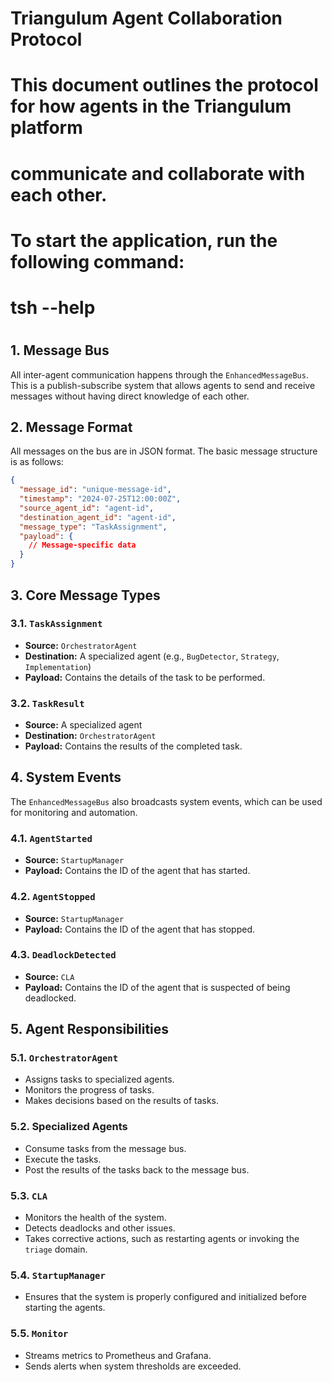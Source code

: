 # Triangulum Agent Collaboration Protocol
#
# This document outlines the protocol for how agents in the Triangulum platform
# communicate and collaborate with each other.
#
# To start the application, run the following command:
#
# tsh --help
#

## 1. Message Bus

All inter-agent communication happens through the `EnhancedMessageBus`. This is a
publish-subscribe system that allows agents to send and receive messages without
having direct knowledge of each other.

## 2. Message Format

All messages on the bus are in JSON format. The basic message structure is as
follows:

```json
{
  "message_id": "unique-message-id",
  "timestamp": "2024-07-25T12:00:00Z",
  "source_agent_id": "agent-id",
  "destination_agent_id": "agent-id",
  "message_type": "TaskAssignment",
  "payload": {
    // Message-specific data
  }
}
```

## 3. Core Message Types

### 3.1. `TaskAssignment`

- **Source:** `OrchestratorAgent`
- **Destination:** A specialized agent (e.g., `BugDetector`, `Strategy`, `Implementation`)
- **Payload:** Contains the details of the task to be performed.

### 3.2. `TaskResult`

- **Source:** A specialized agent
- **Destination:** `OrchestratorAgent`
- **Payload:** Contains the results of the completed task.

## 4. System Events

The `EnhancedMessageBus` also broadcasts system events, which can be used for
monitoring and automation.

### 4.1. `AgentStarted`

- **Source:** `StartupManager`
- **Payload:** Contains the ID of the agent that has started.

### 4.2. `AgentStopped`

- **Source:** `StartupManager`
- **Payload:** Contains the ID of the agent that has stopped.

### 4.3. `DeadlockDetected`

- **Source:** `CLA`
- **Payload:** Contains the ID of the agent that is suspected of being deadlocked.

## 5. Agent Responsibilities

### 5.1. `OrchestratorAgent`

- Assigns tasks to specialized agents.
- Monitors the progress of tasks.
- Makes decisions based on the results of tasks.

### 5.2. Specialized Agents

- Consume tasks from the message bus.
- Execute the tasks.
- Post the results of the tasks back to the message bus.

### 5.3. `CLA`

- Monitors the health of the system.
- Detects deadlocks and other issues.
- Takes corrective actions, such as restarting agents or invoking the `triage` domain.

### 5.4. `StartupManager`

- Ensures that the system is properly configured and initialized before starting the agents.

### 5.5. `Monitor`

- Streams metrics to Prometheus and Grafana.
- Sends alerts when system thresholds are exceeded.
